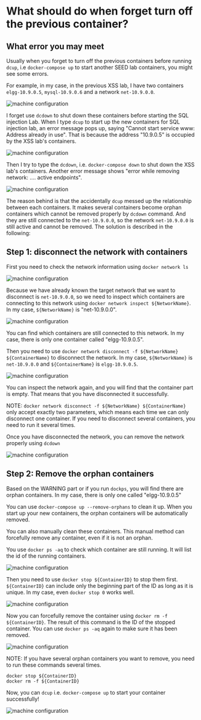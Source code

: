 # What should do when forget turn off the previous container?

## What error you may meet

Usually when you forget to turn off the previous containers before running
```dcup```, i.e ```docker-compose up``` to start another SEED lab containers,
you might see some errors.


For example, in my case, in the previous XSS lab, I have two containers 
`elgg-10.9.0.5`, `mysql-10.9.0.6` and a network `net-10.9.0.0`. 

![machine configuration](./Figs/XSSContainerNetwork.png)

I forget use ```dcdown``` to shut down these containers before starting the SQL
injection Lab. When I type ```dcup``` to start up the new containers
for SQL injection lab, an error message pops up, saying 
"Cannot start service www: Address already in use". 
That is because the address "10.9.0.5" is occupied by the XSS lab's containers.

![machine configuration](./Figs/AddressUseError.png)

Then I try to type the ```dcdown```, i.e. ```docker-compose down``` to shut
down the XSS lab's containers. Another error message shows "error while
removing network: .... active endpoints".

![machine configuration](./Figs/NetworkActive.png)

The reason behind is that the accidentally ```dcup``` messed up the
relationship between each containers. It makes several containers become orphan
containers which cannot be removed properly by ```dcdown``` command. And they
are still connected to the `net-10.9.0.0`, so the network `net-10.9.0.0` is still
active and cannot be removed. The solution is described in the following:

## Step 1: disconnect the network with containers

First you need to check the network information using ```docker network ls ```

![machine configuration](./Figs/NetworkLs.png)


Because we have already known the target network that we want to disconnect is
`net-10.9.0.0`, so we need to inspect which containers are connecting to this
network using ```docker network inspect ${NetworkName}```. In my case,
```${NetworkName}``` is "net-10.9.0.0".

![machine configuration](./Figs/NetworkInspect.png)

You can find which containers are still connected to this network. In my case,
there is only one container called "elgg-10.9.0.5".

Then you need to use ```docker network disconnect -f ${NetworkName} ${ContainerName}``` 
to disconnect the network. In my case, ```${NetworkName}```
is `net-10.9.0.0` and ```${ContainerName}``` is `elgg-10.9.0.5`.

![machine configuration](./Figs/NetworkDisconnectSucc.png)

You can inspect the network again, and you will find that the container part is empty. 
That means that you have disconnected it successfully.

NOTE: ```docker network disconnect -f ${NetworkName} ${ContainerName}``` 
only accept exactly two parameters, which means each time we can only disconnect one container. 
If you need to disconnect several containers, you need to run it several times.

Once you have disconnected the network, you can remove the network properly using ```dcdown```

![machine configuration](./Figs/NetworkRemove.png)


## Step 2: Remove the orphan containers

Based on the WARNING part or if you run ```dockps```, you will find there are
orphan containers. In my case, there is only one called "elgg-10.9.0.5"

You can use ```docker-compose up --remove-orphans``` to clean it up. 
When you start up your new containers, the orphan containers will be automatically removed.

You can also manually clean these containers. This manual method can forcefully remove any container, 
even if it is not an orphan.

You use ```docker ps -aq``` to check which container are still running. It will list the id of 
the running containers.

![machine configuration](./Figs/DockerPs.png)

Then you need to use ```docker stop ${ContainerID}``` to stop them first. ```${ContainerID}``` 
can include only the beginning part of the ID as long as it is unique.
In my case, even ```docker stop 0``` works well. 

![machine configuration](./Figs/StopContainer.png)

Now you can forcefully remove the container using ```docker rm -f ${ContainerID}```. 
The result of this command is the ID of the stopped container.
You can use ```docker ps -aq``` again to make sure it has been removed.

![machine configuration](./Figs/RemoveContainer.png)

NOTE: If you have several orphan containers you want to remove, you need to run these commands several times.
```
docker stop ${ContainerID}
docker rm -f ${ContainerID}
```

Now, you can ```dcup``` i.e. ```docker-compose up``` to start your container successfully!

![machine configuration](./Figs/success.png)
